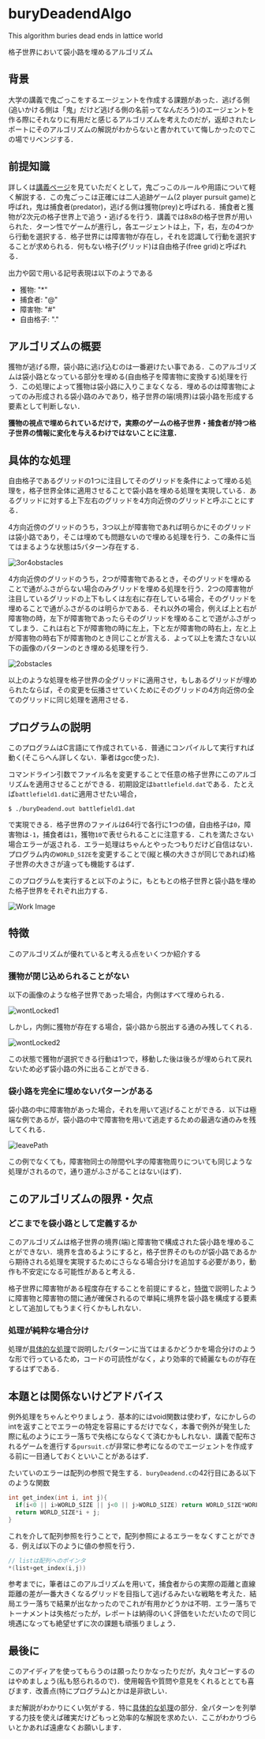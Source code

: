 # buryDeadendAlgo
This algorithm buries dead ends in lattice world

格子世界において袋小路を埋めるアルゴリズム

## 背景
大学の講義で鬼ごっこをするエージェントを作成する課題があった．逃げる側(追いかける側は「鬼」だけど逃げる側の名前ってなんだろう)のエージェントを作る際にそれなりに有用だと感じるアルゴリズムを考えたのだが，返却されたレポートにそのアルゴリズムの解説がわからないと書かれていて悔しかったのでこの場でリベンジする．

## 前提知識
詳しくは[講義ページ](https://www.fun.ac.jp/~osawa/course/DCS/lab/1/index.html "DCS Labolatory 1")を見ていただくとして，鬼ごっこのルールや用語について軽く解説する．この鬼ごっこは正確には二人追跡ゲーム(2 player pursuit game)と呼ばれ，鬼は捕食者(predator)，逃げる側は獲物(prey)と呼ばれる．捕食者と獲物が2次元の格子世界上で追う・逃げるを行う．講義では8x8の格子世界が用いられた．ターン性でゲームが進行し，各エージェントは上，下，右，左の4つから行動を選択する．格子世界には障害物が存在し，それを認識して行動を選択することが求められる．何もない格子(グリッド)は自由格子(free grid)と呼ばれる．

出力や図で用いる記号表現は以下のようである
- 獲物: "*"
- 捕食者: "@"
- 障害物: "#"
- 自由格子: "."

## アルゴリズムの概要
獲物が逃げる際，袋小路に逃げ込むのは一番避けたい事である．このアルゴリズムは袋小路となっている部分を埋める(自由格子を障害物に変換する)処理を行う．この処理によって獲物は袋小路に入りこまなくなる．埋めるのは障害物によってのみ形成される袋小路のみであり，格子世界の端(境界)は袋小路を形成する要素として判断しない．

**獲物の視点で埋められているだけで，実際のゲームの格子世界・捕食者が持つ格子世界の情報に変化を与えるわけではないことに注意．**

## 具体的な処理
自由格子であるグリッドの1つに注目してそのグリッドを条件によって埋める処理を，格子世界全体に適用させることで袋小路を埋める処理を実現している．あるグリッドに対する上下左右のグリッドを4方向近傍のグリッドと呼ぶことにする．

4方向近傍のグリッドのうち，3つ以上が障害物であれば明らかにそのグリッドは袋小路であり，そこは埋めても問題ないので埋める処理を行う．この条件に当てはまるような状態は5パターン存在する．

![3or4obstacles](./images/3or4obstacles.png "障害物が3つ以上のパターン")

4方向近傍のグリッドのうち，2つが障害物であるとき，そのグリッドを埋めることで通がふさがらない場合のみグリッドを埋める処理を行う．2つの障害物が注目しているグリッドの上下もしくは左右に存在している場合，そのグリッドを埋めることで通がふさがるのは明らかである．それ以外の場合，例えば上と右が障害物の時，左下が障害物であったらそのグリッドを埋めることで道がふさがってしまう．これは右と下が障害物の時に左上，下と左が障害物の時右上，左と上が障害物の時右下が障害物のとき同じことが言える．よって以上を満たさない以下の画像のパターンのとき埋める処理を行う．

![2obstacles](./images/2obstacles.png "障害物が2つのパターン")

以上のような処理を格子世界の全グリッドに適用させ，もしあるグリッドが埋められたならば，その変更を伝播させていくためにそのグリッドの4方向近傍の全てのグリッドに同じ処理を適用させる．

## プログラムの説明
このプログラムはC言語にて作成されている．普通にコンパイルして実行すれば動く(そこらへん詳しくない．筆者はgcc使った)．

コマンドライン引数でファイル名を変更することで任意の格子世界にこのアルゴリズムを適用させることができる．初期設定は`battlefield.dat`である．たとえば`battlefield1.dat`に適用させたい場合，
```
$ ./buryDeadend.out battlefield1.dat
```
で実現できる．格子世界のファイルは64行で各行に1つの値，自由格子は`0`，障害物は`-1`，捕食者は`1`，獲物`10`で表せられることに注意する．これを満たさない場合エラーが返される．エラー処理はちゃんとやったつもりだけど自信はない．プログラム内の`WORLD_SIZE`を変更することで(縦と横の大きさが同じであれば)格子世界の大きさが違っても機能するはず．

このプログラムを実行すると以下のように，もともとの格子世界と袋小路を埋めた格子世界をそれぞれ出力する．

![Work Image](./images/workImage.png "Work Image")

## 特徴
このアルゴリズムが優れていると考える点をいくつか紹介する
### 獲物が閉じ込められることがない
以下の画像のような格子世界であった場合，内側はすべて埋められる．

![wontLocked1](./images/wontLocked1.png "内側はすべて埋められる")

しかし，内側に獲物が存在する場合，袋小路から脱出する通のみ残してくれる．

![wontLocked2](./images/wontLocked2.png "脱出経路が確保されている")

この状態で獲物が選択できる行動は1つで，移動した後は後ろが埋められて戻れないため必ず袋小路の外に出ることができる．
### 袋小路を完全に埋めないパターンがある
袋小路の中に障害物があった場合，それを用いて逃げることができる．以下は極端な例であるが，袋小路の中で障害物を用いて逃走するための最適な通のみを残してくれる．

![leavePath](./images/leavePath.png "道ができる")

この例でなくても，障害物同士の隙間やL字の障害物周りについても同じような処理がされるので，通り道がふさがることはない(はず)．

## このアルゴリズムの限界・欠点
### どこまでを袋小路として定義するか
このアルゴリズムは格子世界の境界(端)と障害物で構成された袋小路を埋めることができない．境界を含めるようにすると，格子世界そのものが袋小路であるから期待される処理を実現するためにさらなる場合分けを追加する必要があり，動作も不安定になる可能性があると考える．

格子世界に障害物がある程度存在することを前提にすると，[特徴](#特徴)で説明したように障害物と障害物の間に通が確保されるので単純に境界を袋小路を構成する要素として追加してもうまく行くかもしれない．
### 処理が純粋な場合分け
処理が[具体的な処理](#具体的な処理)で説明したパターンに当てはまるかどうかを場合分けのような形で行っているため，コードの可読性がなく，より効率的で綺麗なものが存在するはずである．
## 本題とは関係ないけどアドバイス
例外処理をちゃんとやりましょう．基本的にはvoid関数は使わず，なにかしらのintを返すことでエラーの特定を容易にするだけでなく，本番で例外が発生した際に私のようにエラー落ちで失格にならなくて済むかもしれない．講義で配布されるゲームを進行する`pursuit.c`が非常に参考になるのでエージェントを作成する前に一目通しておくといいことがあるはず．

たいていのエラーは配列の参照で発生する．`buryDeadend.c`の42行目にある以下のような関数
```c
int get_index(int i, int j){
  if(i<0 || i>WORLD_SIZE || j<0 || j>WORLD_SIZE) return WORLD_SIZE*WORLD_SIZE;
  return WORLD_SIZE*i + j;
}
```
これを介して配列参照を行うことで，配列参照によるエラーをなくすことができる．例えば以下のように値の参照を行う．
```c
// listは配列へのポインタ
*(list+get_index(i,j))
```

参考までに，筆者はこのアルゴリズムを用いて，捕食者からの実際の距離と直線距離の差が一番大きくなるグリッドを目指して逃げるみたいな戦略を考えた．結局エラー落ちで結果が出なかったのでこれが有用かどうかは不明．エラー落ちでトーナメントは失格だったが，レポートは納得のいく評価をいただいたので同じ境遇になっても絶望せずに次の課題も頑張りましょう．

## 最後に
このアイディアを使ってもらうのは願ったりかなったりだが，丸々コピーするのはやめましょう(私も怒られるので)．使用報告や質問や意見をくれるととても喜びます．改善点(特にプログラム)とかは是非欲しい．

まだ解説がわかりにくい気がする．特に[具体的な処理](#具体的な処理)の部分．全パターンを列挙する力技を使えば確実だけどもっと効率的な解説を求めたい．ここがわかりづらいとかあれば遠慮なくお願いします．

